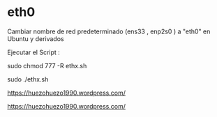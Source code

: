 # eth0

Cambiar nombre de red predeterminado (ens33 , enp2s0 ) a  "eth0" en Ubuntu y derivados

Ejecutar el Script :

sudo chmod 777 -R ethx.sh

sudo ./ethx.sh

https://huezohuezo1990.wordpress.com/

https://huezohuezo1990.wordpress.com/
